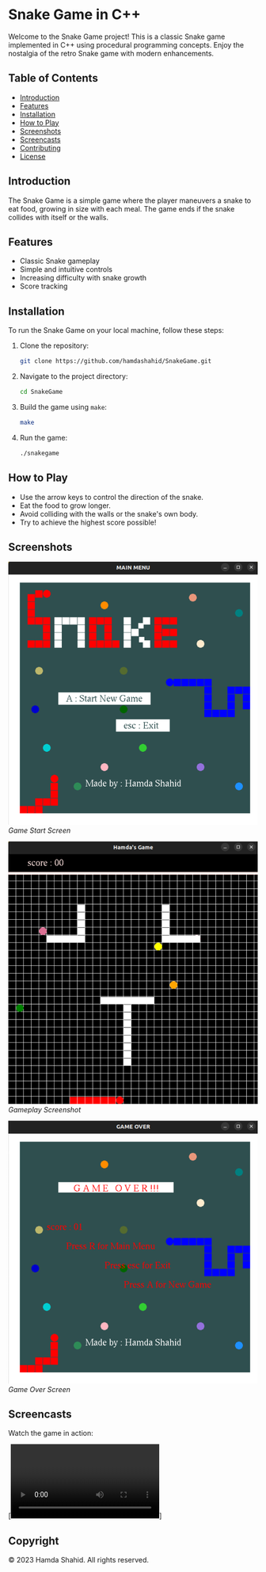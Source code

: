 # Snake Game in C++

Welcome to the Snake Game project! This is a classic Snake game implemented in C++ using procedural programming concepts. Enjoy the nostalgia of the retro Snake game with modern enhancements.

## Table of Contents

- [Introduction](#introduction)
- [Features](#features)
- [Installation](#installation)
- [How to Play](#how-to-play)
- [Screenshots](#screenshots)
- [Screencasts](#screencasts)
- [Contributing](#contributing)
- [License](#license)

## Introduction

The Snake Game is a simple game where the player maneuvers a snake to eat food, growing in size with each meal. The game ends if the snake collides with itself or the walls.

## Features

- Classic Snake gameplay
- Simple and intuitive controls
- Increasing difficulty with snake growth
- Score tracking

## Installation

To run the Snake Game on your local machine, follow these steps:

1. Clone the repository:
   ```sh
   git clone https://github.com/hamdashahid/SnakeGame.git
   ```
2. Navigate to the project directory:
   ```sh
   cd SnakeGame
   ```
3. Build the game using `make`:
   ```sh
   make
   ```
4. Run the game:
   ```sh
   ./snakegame
   ```

## How to Play

- Use the arrow keys to control the direction of the snake.
- Eat the food to grow longer.
- Avoid colliding with the walls or the snake's own body.
- Try to achieve the highest score possible!

## Screenshots

![Game Start](screenshots/snake_menu.png)
_Game Start Screen_

![Gameplay](screenshots/snake_level.png)
_Gameplay Screenshot_

![Game Over](screenshots/snake_gameover.png)
_Game Over Screen_

## Screencasts

Watch the game in action:

[![Gameplay Video](screenshots/snake_game.webm)]

## Copyright

© 2023 Hamda Shahid. All rights reserved.
